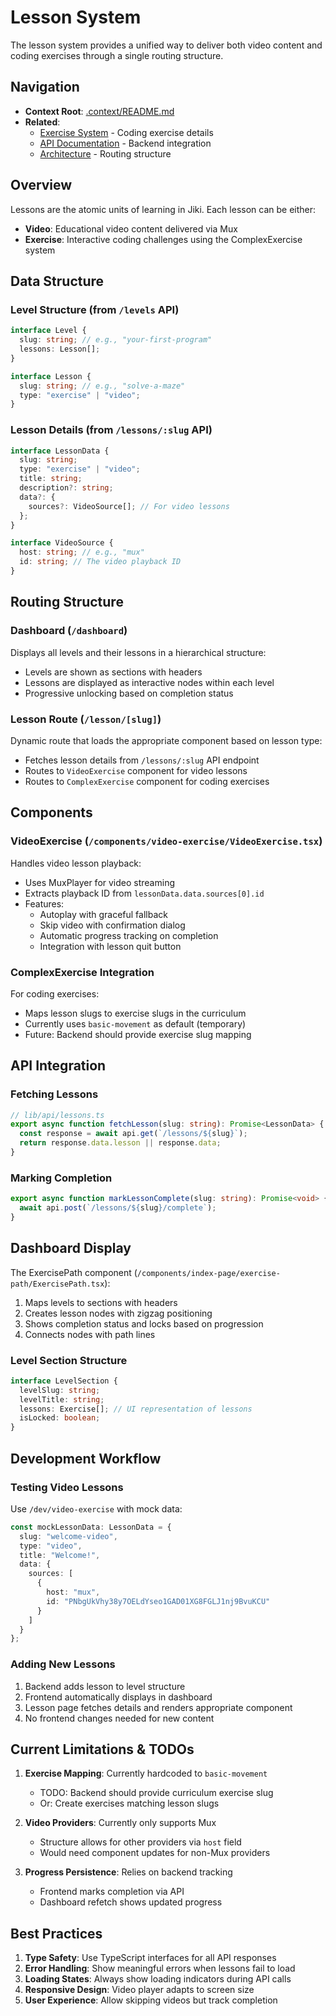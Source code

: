 # Lesson System

The lesson system provides a unified way to deliver both video content and coding exercises through a single routing structure.

## Navigation

- **Context Root**: [.context/README.md](./README.md)
- **Related**:
  - [Exercise System](./exercises.md) - Coding exercise details
  - [API Documentation](./api.md) - Backend integration
  - [Architecture](./architecture.md) - Routing structure

## Overview

Lessons are the atomic units of learning in Jiki. Each lesson can be either:

- **Video**: Educational video content delivered via Mux
- **Exercise**: Interactive coding challenges using the ComplexExercise system

## Data Structure

### Level Structure (from `/levels` API)

```typescript
interface Level {
  slug: string; // e.g., "your-first-program"
  lessons: Lesson[];
}

interface Lesson {
  slug: string; // e.g., "solve-a-maze"
  type: "exercise" | "video";
}
```

### Lesson Details (from `/lessons/:slug` API)

```typescript
interface LessonData {
  slug: string;
  type: "exercise" | "video";
  title: string;
  description?: string;
  data?: {
    sources?: VideoSource[]; // For video lessons
  };
}

interface VideoSource {
  host: string; // e.g., "mux"
  id: string; // The video playback ID
}
```

## Routing Structure

### Dashboard (`/dashboard`)

Displays all levels and their lessons in a hierarchical structure:

- Levels are shown as sections with headers
- Lessons are displayed as interactive nodes within each level
- Progressive unlocking based on completion status

### Lesson Route (`/lesson/[slug]`)

Dynamic route that loads the appropriate component based on lesson type:

- Fetches lesson details from `/lessons/:slug` API endpoint
- Routes to `VideoExercise` component for video lessons
- Routes to `ComplexExercise` component for coding exercises

## Components

### VideoExercise (`/components/video-exercise/VideoExercise.tsx`)

Handles video lesson playback:

- Uses MuxPlayer for video streaming
- Extracts playback ID from `lessonData.data.sources[0].id`
- Features:
  - Autoplay with graceful fallback
  - Skip video with confirmation dialog
  - Automatic progress tracking on completion
  - Integration with lesson quit button

### ComplexExercise Integration

For coding exercises:

- Maps lesson slugs to exercise slugs in the curriculum
- Currently uses `basic-movement` as default (temporary)
- Future: Backend should provide exercise slug mapping

## API Integration

### Fetching Lessons

```typescript
// lib/api/lessons.ts
export async function fetchLesson(slug: string): Promise<LessonData> {
  const response = await api.get(`/lessons/${slug}`);
  return response.data.lesson || response.data;
}
```

### Marking Completion

```typescript
export async function markLessonComplete(slug: string): Promise<void> {
  await api.post(`/lessons/${slug}/complete`);
}
```

## Dashboard Display

The ExercisePath component (`/components/index-page/exercise-path/ExercisePath.tsx`):

1. Maps levels to sections with headers
2. Creates lesson nodes with zigzag positioning
3. Shows completion status and locks based on progression
4. Connects nodes with path lines

### Level Section Structure

```typescript
interface LevelSection {
  levelSlug: string;
  levelTitle: string;
  lessons: Exercise[]; // UI representation of lessons
  isLocked: boolean;
}
```

## Development Workflow

### Testing Video Lessons

Use `/dev/video-exercise` with mock data:

```typescript
const mockLessonData: LessonData = {
  slug: "welcome-video",
  type: "video",
  title: "Welcome!",
  data: {
    sources: [
      {
        host: "mux",
        id: "PNbgUkVhy38y7OELdYseo1GAD01XG8FGLJ1nj9BvuKCU"
      }
    ]
  }
};
```

### Adding New Lessons

1. Backend adds lesson to level structure
2. Frontend automatically displays in dashboard
3. Lesson page fetches details and renders appropriate component
4. No frontend changes needed for new content

## Current Limitations & TODOs

1. **Exercise Mapping**: Currently hardcoded to `basic-movement`
   - TODO: Backend should provide curriculum exercise slug
   - Or: Create exercises matching lesson slugs

2. **Video Providers**: Currently only supports Mux
   - Structure allows for other providers via `host` field
   - Would need component updates for non-Mux providers

3. **Progress Persistence**: Relies on backend tracking
   - Frontend marks completion via API
   - Dashboard refetch shows updated progress

## Best Practices

1. **Type Safety**: Use TypeScript interfaces for all API responses
2. **Error Handling**: Show meaningful errors when lessons fail to load
3. **Loading States**: Always show loading indicators during API calls
4. **Responsive Design**: Video player adapts to screen size
5. **User Experience**: Allow skipping videos but track completion
